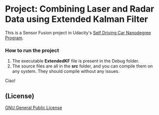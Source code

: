 # Project: Combining Laser and Radar Data using Extended Kalman Filter
This is a Sensor Fusion project in Udacity's [Self Driving Car Nanodegree Program](http://udacity.com/drive).

### How to run the project

1. The executable **ExtendedKF** file is present in the Debug folder.
2. The source files are all in the **src** folder, and you can compile them on any system. They should compile without any issues.

Ciao!

## (License)
[GNU General Public License](http://choosealicense.com/licenses/gpl-3.0/#)
